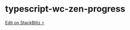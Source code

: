 # typescript-wc-zen-progress

[Edit on StackBlitz ⚡️](https://stackblitz.com/edit/typescript-wc-zen-progress)